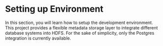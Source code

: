# Setting up Environment

In this section, you will learn how to setup the development environment. This project provides a flexible metadata storage layer to integrate different database systems into HDFS. For the sake of simplicity, only the Postgres integration is currently available.
